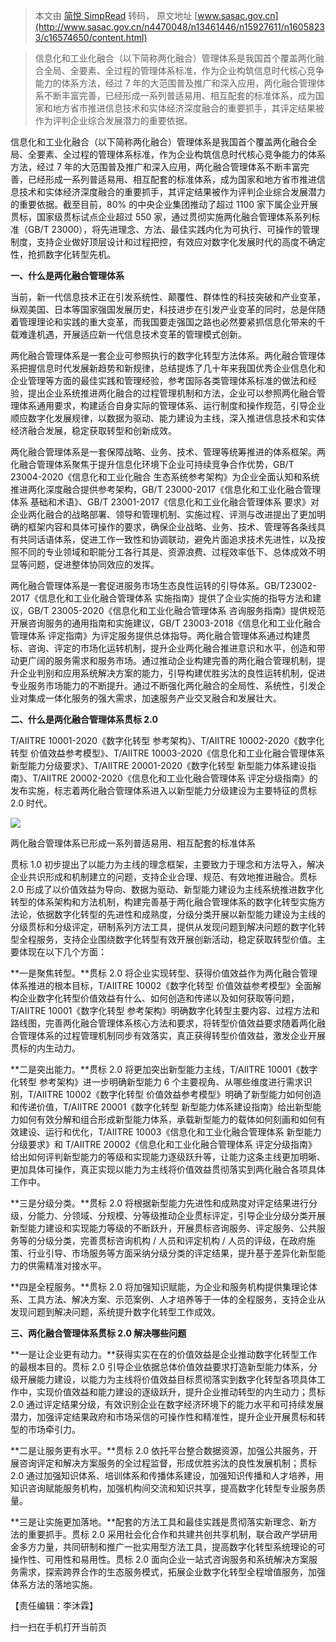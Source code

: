 > 本文由 [简悦 SimpRead](http://ksria.com/simpread/) 转码， 原文地址 [www.sasac.gov.cn](http://www.sasac.gov.cn/n4470048/n13461446/n15927611/n16058233/c16574650/content.html)

> 信息化和工业化融合（以下简称两化融合）管理体系是我国首个覆盖两化融合全局、全要素、全过程的管理体系标准，作为企业构筑信息时代核心竞争能力的体系方法，经过 7 年的大范围普及推广和深入应用，两化融合管理体系不断丰富完善，已经形成一系列普适易用、相互配套的标准体系，成为国家和地方省市推进信息技术和实体经济深度融合的重要抓手，其评定结果被作为评判企业综合发展潜力的重要依据。

信息化和工业化融合（以下简称两化融合）管理体系是我国首个覆盖两化融合全局、全要素、全过程的管理体系标准，作为企业构筑信息时代核心竞争能力的体系方法，经过 7 年的大范围普及推广和深入应用，两化融合管理体系不断丰富完善，已经形成一系列普适易用、相互配套的标准体系，成为国家和地方省市推进信息技术和实体经济深度融合的重要抓手，其评定结果被作为评判企业综合发展潜力的重要依据。截至目前，80% 的中央企业集团推动了超过 1100 家下属企业开展贯标，国家级贯标试点企业超过 550 家，通过贯彻实施两化融合管理体系系列标准（GB/T 23000），将先进理念、方法、最佳实践内化为可执行、可操作的管理制度，支持企业做好顶层设计和过程把控，有效应对数字化发展时代的高度不确定性，抢抓数字化转型先机。

**一、什么是两化融合管理体系**

当前，新一代信息技术正在引发系统性、颠覆性、群体性的科技突破和产业变革，纵观美国、日本等国家强国发展历史，科技进步在引发产业变革的同时，总是伴随着管理理论和实践的重大变革，而我国要走强国之路也必然要紧抓信息化带来的千载难逢机遇，开展适应新一代信息技术变革的管理模式创新。

两化融合管理体系是一套企业可参照执行的数字化转型方法体系。两化融合管理体系把握信息时代发展新趋势和新规律，总结提炼了几十年来我国优秀企业信息化和企业管理等方面的最佳实践和管理经验，参考国际各类管理体系标准的做法和经验，提出企业系统推进两化融合的过程管理机制和方法，企业可以参照两化融合管理体系通用要求，构建适合自身实际的管理体系、运行制度和操作规范，引导企业顺应数字化发展规律，以数据为驱动、能力建设为主线，深入推进信息技术和实体经济融合发展，稳定获取转型和创新成效。

两化融合管理体系是一套保障战略、业务、技术、管理等统筹推进的体系框架。两化融合管理体系聚焦于提升信息化环境下企业可持续竞争合作优势，GB/T 23004-2020《信息化和工业化融合 生态系统参考架构》为企业全面认知和系统推进两化深度融合提供参考架构，GB/T 23000-2017《信息化和工业化融合管理体系 基础和术语》、GB/T 23001-2017《信息化和工业化融合管理体系 要求》对企业两化融合的战略部署、领导和管理机制、实施过程、评测与改进提出了更加明确的框架内容和具体可操作的要求，确保企业战略、业务、技术、管理等各条线具有共同话语体系，促进工作一致性和协调联动，避免片面追求技术先进性，以及按照不同的专业领域和职能分工各行其是、资源浪费、过程效率低下、总体成效不明显等问题，促进整体协同效应的发挥。

两化融合管理体系是一套促进服务市场生态良性运转的引导体系。GB/T23002-2017《信息化和工业化融合管理体系 实施指南》提供了企业实施的指导方法和建议，GB/T 23005-2020《信息化和工业化融合管理体系 咨询服务指南》提供规范开展咨询服务的通用指南和实施建议，GB/T 23003-2018《信息化和工业化融合管理体系 评定指南》为评定服务提供总体指导。两化融合管理体系通过构建贯标、咨询、评定的市场化运转机制，提升企业两化融合推进意识和水平，创造和带动更广阔的服务需求和服务市场。通过推动企业构建完善的两化融合管理机制，提升企业判别和应用系统解决方案的能力，引导构建优胜劣汰的良性运转机制，促进专业服务市场能力的不断提升。通过不断强化两化融合的全局性、系统性，引发企业对集成一体化服务的强大需求，加速服务产业交叉融合和发展壮大。

**二、什么是两化融合管理体系贯标 2.0**

T/AIITRE 10001-2020《数字化转型 参考架构》、T/AIITRE 10002-2020《数字化转型 价值效益参考模型》、T/AIITRE 10003-2020《信息化和工业化融合管理体系 新型能力分级要求》、T/AIITRE 20001-2020《数字化转型 新型能力体系建设指南》、T/AIITRE 20002-2020《信息化和工业化融合管理体系 评定分级指南》的发布实施，标志着两化融合管理体系进入以新型能力分级建设为主要特征的贯标 2.0 时代。

![](http://www.sasac.gov.cn/n4470048/n13461446/n15927611/n16058233/c16574650/part/16574661.jpg) 

两化融合管理体系已形成一系列普适易用、相互配套的标准体系

贯标 1.0 初步提出了以能力为主线的理念框架，主要致力于理念和方法导入，解决企业共识形成和机制建立的问题，支持企业合理、规范、有效地推进融合。贯标 2.0 形成了以价值效益为导向、数据为驱动、新型能力建设为主线系统推进数字化转型的体系架构和方法机制，构建完善基于两化融合管理体系的数字化转型实施方法论，依据数字化转型的先进性和成熟度，分级分类开展以新型能力建设为主线的分级贯标和分级评定，研制系列方法工具，提供从发现问题到解决问题的数字化转型全程服务，支持企业围绕数字化转型有效开展创新活动，稳定获取转型价值。主要体现在以下几个方面：

**一是聚焦转型。**贯标 2.0 将企业实现转型、获得价值效益作为两化融合管理体系推进的根本目标，T/AIITRE 10002《数字化转型 价值效益参考模型》全面解构企业数字化转型价值效益有什么、如何创造和传递以及如何获取等问题，T/AIITRE 10001《数字化转型 参考架构》明确数字化转型主要内容、过程方法和路线图，完善两化融合管理体系核心方法和要求，将转型价值效益要求随着两化融合管理体系的过程管理机制同步有效落实，真正获得转型价值效益，激发企业开展贯标的内生动力。

**二是突出能力。**贯标 2.0 将更加突出新型能力主线，T/AIITRE 10001《数字化转型 参考架构》进一步明确新型能力 6 个主要视角、从哪些维度进行需求识别，T/AIITRE 10002《数字化转型 价值效益参考模型》明确了新型能力如何创造和传递价值，T/AIITRE 20001《数字化转型 新型能力体系建设指南》给出新型能力如何有效分解和组合形成新型能力体系，承载新型能力的载体如何刻画和如何有效建设、运行和优化，T/AIITRE 10003《信息化和工业化融合管理体系 新型能力分级要求》和 T/AIITRE 20002《信息化和工业化融合管理体系 评定分级指南》给出如何评判新型能力的等级和实现能力逐级跃升等，让能力这条主线更加明晰、更加具体可操作，真正实现以能力为主线将价值效益贯彻落实到两化融合各项具体工作中。

**三是分级分类。**贯标 2.0 将根据新型能力先进性和成熟度对评定结果进行分级，分能力、分领域、分规模、分等级推动企业贯标评定，引导企业分级分类开展新型能力建设和实现能力等级的不断跃升，开展贯标咨询服务、评定服务、公共服务等的分级分类，完善贯标咨询机构 / 人员和评定机构 / 人员的评级，在政府施策、行业引导、市场服务等方面采纳分级分类的评定结果，提升基于差异化新型能力的供需精准对接水平。

**四是全程服务。**贯标 2.0 将加强知识赋能，为企业和服务机构提供集理论体系、工具方法、解决方案、示范案例、人才培养等于一体的全程服务，支持企业从发现问题到解决问题，系统提升数字化转型工作成效。

**三、两化融合管理体系贯标 2.0 解决哪些问题**

**一是让企业更有动力。**获得实实在在的价值效益是企业推动数字化转型工作的最根本目的。贯标 2.0 引导企业依据总体价值效益要求打造新型能力体系，分级开展能力建设，以能力为主线将价值效益目标贯彻落实到数字化转型各项具体工作中，实现价值效益和能力建设的逐级跃升，提升企业推动转型的内生动力；贯标 2.0 通过评定结果分级，有效识别企业在数字经济环境下的能力水平和可持续发展潜力，加强评定结果政府和市场采信的可操作性和精准性，提升企业开展贯标和转型的市场牵引力。

**二是让服务更有水平。**贯标 2.0 依托平台整合数据资源，加强公共服务，开展咨询评定和解决方案服务的全过程监督，形成优胜劣汰的良性发展机制；贯标 2.0 通过加强知识体系、培训体系和传播体系建设，加强知识传播和人才培养，用知识咨询赋能服务机构，加强机构间交流和知识共享，提高数字化转型专业服务质量。

**三是让实施更加落地。**配套的方法工具和最佳实践是贯彻落实新理念、新方法的重要抓手。贯标 2.0 采用社会化合作和共建共创共享机制，联合政产学研用金多方力量，共同研制和推广一批实用型方法工具，提高数字化转型系统理论的可操作性、可用性和易用性。贯标 2.0 面向企业一站式咨询服务和系统解决方案服务需求，探索跨界合作的生态服务模式，拓展企业数字化转型全程增值服务，加强体系方法的落地实施。

【责任编辑：李沐霖】

扫一扫在手机打开当前页